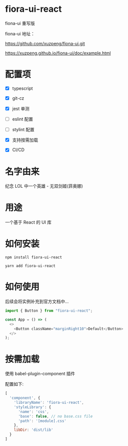 # fiora-ui-react

fiona-ui 重写版

fiona-ui 地址：

https://github.com/xuzpeng/fiona-ui.git

https://xuzpeng.github.io/fiona-ui/doc/example.html

# 配置项

- [x] typescript

- [x] git-cz

- [x] jest 单测

- [ ] eslint 配置

- [ ] stylint 配置

- [x] 支持按需加载

- [x] CI/CD

# 名字由来

纪念 LOL 中一个英雄 - 无双剑姬(菲奥娜)

# 用途

一个基于 React 的 UI 库

# 如何安装

`npm install fiora-ui-react`

`yarn add fiora-ui-react`

# 如何使用

后续会将实例补充到官方文档中...

```typescript jsx
import { Button } from "fiora-ui-react";

const App = () => (
  <>
    <Button className="marginRight10">Default</Button>
  </>
);
```

# 按需加载

使用 babel-plugin-component 插件

配置如下:

```js
[
  'component', {
    'libraryName': 'fiora-ui-react',
    'styleLibrary': {
      'name': 'css',
      'base': false, // no base.css file
      'path': '[module].css'
    },
    libDir: 'dist/lib'
  }
]
```
